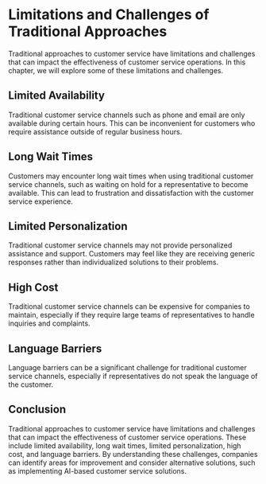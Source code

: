 Limitations and Challenges of Traditional Approaches
=============================================================================================

Traditional approaches to customer service have limitations and challenges that can impact the effectiveness of customer service operations. In this chapter, we will explore some of these limitations and challenges.

Limited Availability
--------------------

Traditional customer service channels such as phone and email are only available during certain hours. This can be inconvenient for customers who require assistance outside of regular business hours.

Long Wait Times
---------------

Customers may encounter long wait times when using traditional customer service channels, such as waiting on hold for a representative to become available. This can lead to frustration and dissatisfaction with the customer service experience.

Limited Personalization
-----------------------

Traditional customer service channels may not provide personalized assistance and support. Customers may feel like they are receiving generic responses rather than individualized solutions to their problems.

High Cost
---------

Traditional customer service channels can be expensive for companies to maintain, especially if they require large teams of representatives to handle inquiries and complaints.

Language Barriers
-----------------

Language barriers can be a significant challenge for traditional customer service channels, especially if representatives do not speak the language of the customer.

Conclusion
----------

Traditional approaches to customer service have limitations and challenges that can impact the effectiveness of customer service operations. These include limited availability, long wait times, limited personalization, high cost, and language barriers. By understanding these challenges, companies can identify areas for improvement and consider alternative solutions, such as implementing AI-based customer service solutions.
